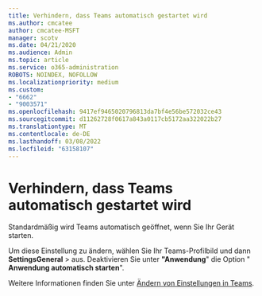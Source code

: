 ```yaml
---
title: Verhindern, dass Teams automatisch gestartet wird
ms.author: cmcatee
author: cmcatee-MSFT
manager: scotv
ms.date: 04/21/2020
ms.audience: Admin
ms.topic: article
ms.service: o365-administration
ROBOTS: NOINDEX, NOFOLLOW
ms.localizationpriority: medium
ms.custom:
- "6662"
- "9003571"
ms.openlocfilehash: 9417ef9465020796813da7bf4e56be572032ce43
ms.sourcegitcommit: d11262728f0617a843a0117cb5172aa322022b27
ms.translationtype: MT
ms.contentlocale: de-DE
ms.lasthandoff: 03/08/2022
ms.locfileid: "63158107"
---
```

# <a name="prevent-teams-from-starting-automatically"></a>Verhindern, dass Teams automatisch gestartet wird

Standardmäßig wird Teams automatisch geöffnet, wenn Sie Ihr Gerät starten.

Um diese Einstellung zu ändern, wählen Sie Ihr Teams-Profilbild und dann **SettingsGeneral** >   aus. Deaktivieren Sie unter  **"Anwendung**" die Option "  **Anwendung automatisch starten**".

Weitere Informationen finden Sie unter  [Ändern von Einstellungen in Teams](https://support.microsoft.com/office/b506e8f1-1a96-4cf1-8c6b-b6ed4f424bc7).
